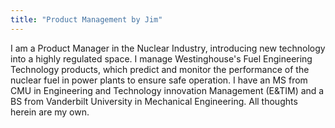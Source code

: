 ```yaml
---
title: "Product Management by Jim"
---
```


I am a Product Manager in the Nuclear Industry, introducing new technology into a highly regulated space. I manage Westinghouse's Fuel Engineering Technology products, which predict and monitor the performance of the nuclear fuel in power plants to ensure safe operation. I have an MS from CMU in Engineering and Technology innovation Management (E&TIM) and a BS from Vanderbilt University in Mechanical Engineering. All thoughts herein are my own. 

